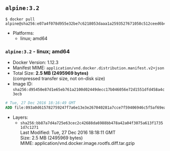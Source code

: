 ## `alpine:3.2`

```console
$ docker pull alpine@sha256:e07a4f078d955e32be7c6218053daaa1a2593527671058c512ceed6b4d6d788f
```

-	Platforms:
	-	linux; amd64

### `alpine:3.2` - linux; amd64

-	Docker Version: 1.12.3
-	Manifest MIME: `application/vnd.docker.distribution.manifest.v2+json`
-	Total Size: **2.5 MB (2495969 bytes)**  
	(compressed transfer size, not on-disk size)
-	Image ID: `sha256:d95450e87d1e65eb761a2100d02449decc17b046056e72d1551dfd458a4c3ecb`

```dockerfile
# Tue, 27 Dec 2016 18:16:49 GMT
ADD file:093a0d615782759247f7a6e13e3e267040281a7cce7f59406946c5f5af69ea17 in / 
```

-	Layers:
	-	`sha256:bb87a7d4a725e63cec2c42688da6988bb478a42a04f3075a613f17351d7c1271`  
		Last Modified: Tue, 27 Dec 2016 18:18:11 GMT  
		Size: 2.5 MB (2495969 bytes)  
		MIME: application/vnd.docker.image.rootfs.diff.tar.gzip
